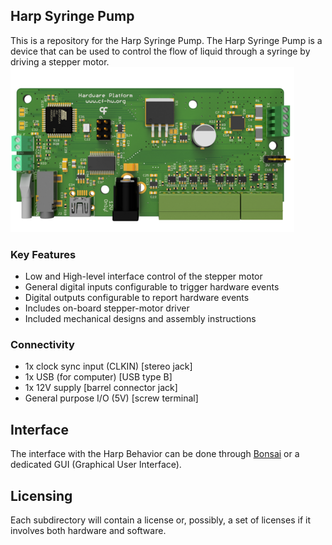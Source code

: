 ## Harp Syringe Pump
This is a repository for the Harp Syringe Pump. The Harp Syringe Pump is a device that can be used to control the flow of liquid through a syringe by driving a stepper motor.
![HarpSyringePump](./Assets/pcb.png)

### Key Features ###

* Low and High-level interface control of the stepper motor
* General digital inputs configurable to trigger hardware events
* Digital outputs configurable to report hardware events
* Includes on-board stepper-motor driver
* Included mechanical designs and assembly instructions

### Connectivity ###

* 1x clock sync input (CLKIN) [stereo jack]
* 1x USB (for computer) [USB type B]
* 1x 12V supply [barrel connector jack]
* General purpose I/O (5V) [screw terminal]

## Interface ##


The interface with the Harp Behavior can be done through [Bonsai](https://bonsai-rx.org/) or a dedicated GUI (Graphical User Interface).

## Licensing ##

Each subdirectory will contain a license or, possibly, a set of licenses if it involves both hardware and software.